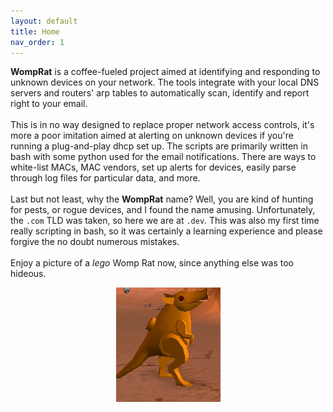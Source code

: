 ```yaml
---
layout: default
title: Home
nav_order: 1
---
```


**WompRat** is a coffee-fueled project aimed at identifying and responding to unknown devices on your network. The tools integrate with your local DNS servers and routers' arp tables to automatically scan, identify and report right to your email.
<br><br>
This is in no way designed to replace proper network access controls, it's more a poor imitation aimed at alerting on unknown devices if you're running a plug-and-play dhcp set up. The scripts are primarily written in bash with some python used for the email notifications. There are ways to white-list MACs, MAC vendors, set up alerts for devices, easily parse through log files for particular data, and more.
<br><br>
Last but not least, why the **WompRat** name? Well, you are kind of hunting for pests, or rogue devices, and I found the name amusing. Unfortunately, the `.com` TLD was taken, so here we are at `.dev`. This was also my first time really scripting in bash, so it was certainly a learning experience and please forgive the no doubt numerous mistakes.
<br><br>
Enjoy a picture of a _lego_ Womp Rat now, since anything else was too hideous.
<center>
  <img width="167" src="/assets/images/Womp_Rat.png" alt="" title="https://legostarwars.fandom.com/wiki/Womp_Rat">
</center>
<br><br>
